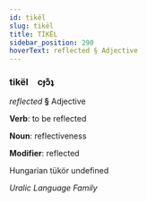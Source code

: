 ```yaml
---
id: tikël
slug: tikël
title: TİKËL
sidebar_position: 290
hoverText: reflected § Adjective
---
```


### tikël&emsp;<span kind="abugida">cɟɔ͊ʇ</span>

*reflected* **§** Adjective

**Verb**: to be reflected

**Noun**: reflectiveness

**Modifier**: reflected

Hungarian tükör undefined

*Uralic Language Family*